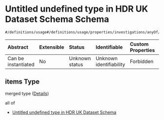 # Untitled undefined type in HDR UK Dataset Schema Schema

```txt
#/definitions/usage#/definitions/usage/properties/investigations/anyOf/1/items
```



| Abstract            | Extensible | Status         | Identifiable            | Custom Properties | Additional Properties | Access Restrictions | Defined In                                                                                        |
| :------------------ | :--------- | :------------- | :---------------------- | :---------------- | :-------------------- | :------------------ | :------------------------------------------------------------------------------------------------ |
| Can be instantiated | No         | Unknown status | Unknown identifiability | Forbidden         | Allowed               | none                | [dataset.schema.json*](../../../schema/dataset/latest/dataset.schema.json "open original schema") |

## items Type

merged type ([Details](dataset-definitions-usage-properties-investigations-anyof-1-items.md))

all of

*   [Untitled undefined type in HDR UK Dataset Schema](dataset-definitions-usage-properties-investigations-anyof-1-items-allof-0.md "check type definition")
